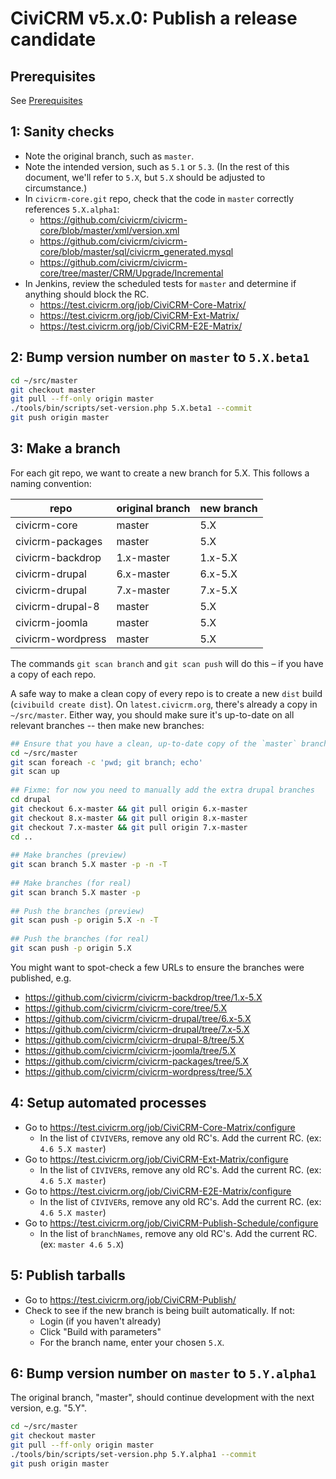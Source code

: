 # CiviCRM v5.x.0: Publish a release candidate

## Prerequisites

See [Prerequisites](any-prereq.md)

## 1: Sanity checks

* Note the original branch, such as `master`.
* Note the intended version, such as `5.1` or `5.3`. (In the rest of this document, we'll refer to `5.X`, but `5.X` should be adjusted to circumstance.)
* In `civicrm-core.git` repo, check that the code in `master` correctly references `5.X.alpha1`:
    * https://github.com/civicrm/civicrm-core/blob/master/xml/version.xml
    * https://github.com/civicrm/civicrm-core/blob/master/sql/civicrm_generated.mysql
    * https://github.com/civicrm/civicrm-core/tree/master/CRM/Upgrade/Incremental
* In Jenkins, review the scheduled tests for `master` and determine if anything should block the RC.
    * https://test.civicrm.org/job/CiviCRM-Core-Matrix/
    * https://test.civicrm.org/job/CiviCRM-Ext-Matrix/
    * https://test.civicrm.org/job/CiviCRM-E2E-Matrix/

## 2: Bump version number on `master` to `5.X.beta1`

```bash
cd ~/src/master
git checkout master
git pull --ff-only origin master
./tools/bin/scripts/set-version.php 5.X.beta1 --commit
git push origin master
```

## 3: Make a branch

For each git repo, we want to create a new branch for 5.X. This follows a naming convention:

| repo | original branch | new branch |
|------|-----------------|------------|
|civicrm-core|master|5.X|
|civicrm-packages|master|5.X|
|civicrm-backdrop|1.x-master|1.x-5.X|
|civicrm-drupal|6.x-master|6.x-5.X|
|civicrm-drupal|7.x-master|7.x-5.X|
|civicrm-drupal-8|master|5.X|
|civicrm-joomla|master|5.X|
|civicrm-wordpress|master|5.X|

The commands `git scan branch` and `git scan push` will do this – if you have a copy of each repo.

A safe way to make a clean copy of every repo is to create a new `dist` build (`civibuild create dist`). On `latest.civicrm.org`, there's already a copy in `~/src/master`. Either way, you should make sure it's up-to-date on all relevant branches -- then make new branches:

```bash
## Ensure that you have a clean, up-to-date copy of the `master` branch.
cd ~/src/master
git scan foreach -c 'pwd; git branch; echo'
git scan up
 
## Fixme: for now you need to manually add the extra drupal branches
cd drupal
git checkout 6.x-master && git pull origin 6.x-master
git checkout 8.x-master && git pull origin 8.x-master
git checkout 7.x-master && git pull origin 7.x-master
cd ..
 
## Make branches (preview)
git scan branch 5.X master -p -n -T
 
## Make branches (for real)
git scan branch 5.X master -p
 
## Push the branches (preview)
git scan push -p origin 5.X -n -T
 
## Push the branches (for real)
git scan push -p origin 5.X
```

You might want to spot-check a few URLs to ensure the branches were published, e.g.

* https://github.com/civicrm/civicrm-backdrop/tree/1.x-5.X
* https://github.com/civicrm/civicrm-core/tree/5.X
* https://github.com/civicrm/civicrm-drupal/tree/6.x-5.X
* https://github.com/civicrm/civicrm-drupal/tree/7.x-5.X
* https://github.com/civicrm/civicrm-drupal-8/tree/5.X
* https://github.com/civicrm/civicrm-joomla/tree/5.X
* https://github.com/civicrm/civicrm-packages/tree/5.X
* https://github.com/civicrm/civicrm-wordpress/tree/5.X

## 4: Setup automated processes

* Go to https://test.civicrm.org/job/CiviCRM-Core-Matrix/configure
    * In the list of `CIVIVER`s, remove any old RC's. Add the current RC. (ex: `4.6 5.X master`)
* Go to https://test.civicrm.org/job/CiviCRM-Ext-Matrix/configure
    * In the list of `CIVIVER`s, remove any old RC's. Add the current RC. (ex: `4.6 5.X master`)
* Go to https://test.civicrm.org/job/CiviCRM-E2E-Matrix/configure
    * In the list of `CIVIVER`s, remove any old RC's. Add the current RC. (ex: `4.6 5.X master`)
* Go to https://test.civicrm.org/job/CiviCRM-Publish-Schedule/configure
    * In the list of `branchNames`, remove any old RC's. Add the current RC. (ex: `master 4.6 5.X`)
   
## 5: Publish tarballs

* Go to https://test.civicrm.org/job/CiviCRM-Publish/
* Check to see if the new branch is being built automatically. If not:
    * Login (if you haven't already)
    * Click "Build with parameters"
    * For the branch name, enter your chosen `5.X`.

## 6: Bump version number on `master` to  `5.Y.alpha1`

The original branch, "master", should continue development with the next version, e.g. "5.Y".

```bash
cd ~/src/master
git checkout master
git pull --ff-only origin master
./tools/bin/scripts/set-version.php 5.Y.alpha1 --commit
git push origin master
```

